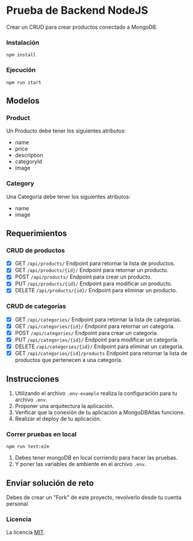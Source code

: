 # Prueba de Backend NodeJS
Crear un CRUD para crear productos conectado a MongoDB.

### Instalación
```
npm install
```

### Ejecución
```
npm run start
```

## Modelos

### Product
Un Producto debe tener los siguientes atributos:
- name
- price
- description
- categoryId
- image

### Category
Una Categoría debe tener los siguientes atributos:
- name
- image

## Requerimientos

### CRUD de productos
- [X] GET `/api/products/` Endpoint para retornar la lista de productos.
- [X] GET `/api/products/{id}/` Endpoint para retornar un producto.
- [X] POST `/api/products/` Endpoint para crear un producto.
- [X] PUT `/api/products/{id}/` Endpoint para modificar un producto.
- [X] DELETE `/api/products/{id}/` Endpoint para eliminar un producto.

### CRUD de categorías
- [X] GET `/api/categories/` Endpoint para retornar la lista de categorías.
- [X] GET `/api/categories/{id}/` Endpoint para retornar un categoría.
- [X] POST `/api/categories/` Endpoint para crear un categoría.
- [X] PUT `/api/categories/{id}/` Endpoint para modificar un categoría.
- [X] DELETE `/api/categories/{id}/` Endpoint para eliminar un categoría.
- [X] GET `/api/categories/{id}/products` Endpoint para retornar la lista de productos que pertenecen a una categoría.

## Instrucciones

1. Utilizando el archivo `.env-example` realiza la configuración para tu archivo `.env`.
2. Proponer una arquitectura la aplicación.
3. Verificar que la conexión de tu aplicación a MongoDBAtlas funcione.
4. Realizar el deploy de tu aplicación.

### Correr pruebas en local
```
npm run test:e2e
```
1. Debes tener mongoDB en local corriendo para hacer las pruebas.
2. Y poner las variables de ambiente en el archivo `.env`.


## Enviar solución de reto
Debes de crear un "Fork" de este proyecto, revolverlo desde tu cuenta personal.

### Licencia
La licencia [MIT](https://opensource.org/licenses/MIT).
